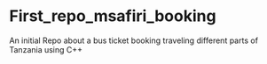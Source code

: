 # First_repo_msafiri_booking
An initial Repo about a bus ticket booking traveling different parts of Tanzania using C++
